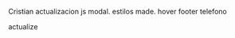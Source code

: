 <!-- se debe ingresar ultima modificacion realizada  -->

Cristian actualizacion js modal. estilos made. hover footer telefono

actualize
